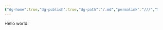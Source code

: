 ```yaml
---
{"dg-home":true,"dg-publish":true,"dg-path":"/.md","permalink":"///","tags":["gardenEntry"],"dgPassFrontmatter":true,"created":"","updated":""}
---
```



Hello world!